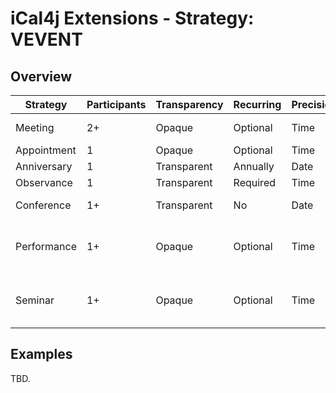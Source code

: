 # iCal4j Extensions - Strategy: VEVENT

## Overview

 | Strategy    | Participants | Transparency | Recurring | Precision | Classification | Links |
|-------------|--------------|--------------|-----------|-----------|----------------|--------|
| Meeting     | 2+           | Opaque       | Optional  | Time      | Private        | Agenda, Location |
| Appointment | 1            | Opaque       | Optional  | Time      | Confidential   | Location |
| Anniversary | 1            | Transparent  | Annually  | Date      | Public         | Individual |
| Observance  | 1            | Transparent  | Required | Time      | Public         | Location |
| Conference  | 1+            | Transparent  | No | Date      | Public         | Organization, Location |
| Performance  | 1+            | Opaque  | Optional | Time      | Public         | Agenda, Individual+, Organization, Location |
| Seminar  | 1+            | Opaque  | Optional | Time      | Public         | Agenda, Individual+, Organization, Location |

## Examples

TBD.
